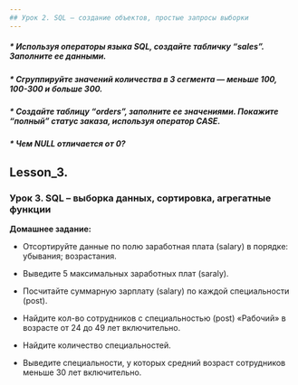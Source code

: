 ```yaml
---
## Урок 2. SQL – создание объектов, простые запросы выборки
---
```

##### * _Используя операторы языка SQL, создайте табличку “sales”. Заполните ее данными._
##### * _Сгруппируйте значений количества в 3 сегмента — меньше 100, 100-300 и больше 300._
##### * _Создайте таблицу “orders”, заполните ее значениями. Покажите “полный” статус заказа, используя оператор CASE._
##### * _Чем NULL отличается от 0?_

## Lesson_3.
### Урок 3. SQL – выборка данных, сортировка, агрегатные функции
**Домашнее задание:** 


- Отсортируйте данные по полю заработная плата (salary) в порядке: убывания; возрастания.

- Выведите 5 максимальных заработных плат (saraly).

- Посчитайте суммарную зарплату (salary) по каждой специальности (роst).

- Найдите кол-во сотрудников с специальностью (post) «Рабочий» в возрасте от 24 до 49 лет включительно.

- Найдите количество специальностей.

- Выведите специальности, у которых средний возраст сотрудников меньше 30 лет включительно.
